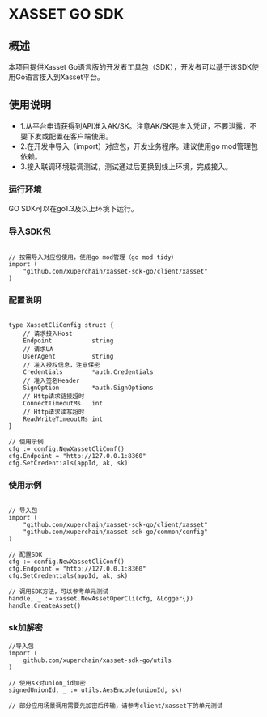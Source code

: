 # XASSET GO SDK

## 概述

本项目提供Xasset Go语言版的开发者工具包（SDK），开发者可以基于该SDK使用Go语言接入到Xasset平台。

## 使用说明

- 1.从平台申请获得到API准入AK/SK。注意AK/SK是准入凭证，不要泄露，不要下发或配置在客户端使用。
- 2.在开发中导入（import）对应包，开发业务程序。建议使用go mod管理包依赖。
- 3.接入联调环境联调测试，测试通过后更换到线上环境，完成接入。

### 运行环境

GO SDK可以在go1.3及以上环境下运行。

### 导入SDK包

```

// 按需导入对应包使用，使用go mod管理（go mod tidy）
import (
    "github.com/xuperchain/xasset-sdk-go/client/xasset"
)

```

### 配置说明

```

type XassetCliConfig struct {
    // 请求接入Host
    Endpoint           string
    // 请求UA
    UserAgent          string
    // 准入授权信息，注意保密
    Credentials        *auth.Credentials
    // 准入签名Header
    SignOption         *auth.SignOptions
    // Http请求链接超时
    ConnectTimeoutMs   int
    // Http请求读写超时
    ReadWriteTimeoutMs int
}

// 使用示例
cfg := config.NewXassetCliConf()
cfg.Endpoint = "http://127.0.0.1:8360"
cfg.SetCredentials(appId, ak, sk)

```

### 使用示例

```

// 导入包
import (
    "github.com/xuperchain/xasset-sdk-go/client/xasset"        
    "github.com/xuperchain/xasset-sdk-go/common/config"
)

// 配置SDK
cfg := config.NewXassetCliConf()
cfg.Endpoint = "http://127.0.0.1:8360"
cfg.SetCredentials(appId, ak, sk)

// 调用SDK方法，可以参考单元测试
handle, _ := xasset.NewAssetOperCli(cfg, &Logger{})
handle.CreateAsset()

```

### sk加解密
```
//导入包
import (
    github.com/xuperchain/xasset-sdk-go/utils
)

// 使用sk对union_id加密
signedUnionId, _ := utils.AesEncode(unionId, sk)

// 部分应用场景调用需要先加密后传输，请参考client/xasset下的单元测试
```